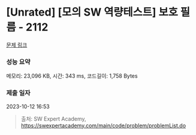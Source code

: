 # [Unrated] [모의 SW 역량테스트] 보호 필름 - 2112 

[문제 링크](https://swexpertacademy.com/main/code/problem/problemDetail.do?contestProbId=AV5V1SYKAaUDFAWu) 

### 성능 요약

메모리: 23,096 KB, 시간: 343 ms, 코드길이: 1,758 Bytes

### 제출 일자

2023-10-12 16:53



> 출처: SW Expert Academy, https://swexpertacademy.com/main/code/problem/problemList.do